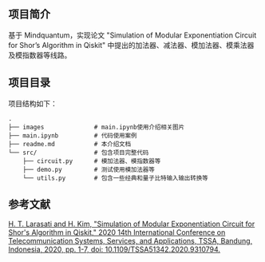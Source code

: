 ## 项目简介

基于 Mindquantum，实现论文 "Simulation of Modular Exponentiation Circuit for Shor’s Algorithm in Qiskit" 
中提出的加法器、减法器、模加法器、模乘法器及模指数器等线路。

## 项目目录

项目结构如下：

```text
.
├── images              # main.ipynb使用介绍相关图片
├── main.ipynb          # 代码使用案例
├── readme.md           # 本介绍文档
└── src/                # 包含项目完整代码
    ├── circuit.py      # 模加法器、模指数器等
    ├── demo.py         # 测试使用模加法器等
    └── utils.py        # 包含一些经典和量子比特输入输出转换等
```

## 参考文献

[H. T. Larasati and H. Kim, "Simulation of Modular Exponentiation Circuit for Shor's Algorithm in Qiskit," 2020 14th International Conference on Telecommunication Systems, Services, and Applications, TSSA, Bandung, Indonesia, 2020, pp. 1-7, doi: 10.1109/TSSA51342.2020.9310794.](https://ieeexplore.ieee.org/document/9310794)

